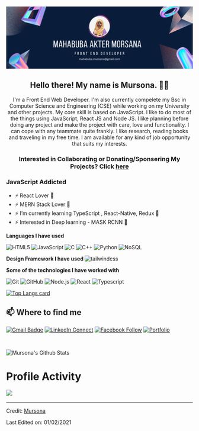 <!---
mursona/mursona is a ✨ special ✨ repository because its `README.md` (this file) appears on your GitHub profile.
You can click the Preview link to take a look at your changes.
--->

![Mursona's GitHub Banner](https://github.com/mursona/mursona/blob/main/Mahabuba.png)

<h2 align="center">Hello there! My name is Mursona. 👋🤓</h2>
<p align="center">I'm a Front End Web Developer. I'm also currently compelete my Bsc in Computer Science and Engineering (CSE) while working on my University and other projects. My core skill is based on JavaScript. I like to do most of the things using JavaScript, React JS and Node JS. I like planning before doing any project and make the project with care, love and functionality. I can cope with any teammate quite frankly. I like research, reading books and traveling in my free time. I am available for any kind of job opportunity that suits my interests.</p>

<h3 align="center"> Interested in Collaborating or Donating/Sponsering My Projects? Click <a href="https://github.com/mursona/mursona">here</a> </h3>

### JavaScript Addicted
- ⚡ React Lover 💖
- ⚡ MERN Stack Lover 💖
- ⚡ I’m currently learning TypeScript , React-Native, Redux 🔰
- ⚡ Interested in Deep learning - MASK RCNN 💖

**Languages I have used**

![HTML5](https://img.shields.io/badge/-HTML5-000000?style=flat&logo=HTML5)
![JavaScript](https://img.shields.io/badge/-JavaScript-000000?style=flat&logo=javascript)
![C](https://img.shields.io/badge/-C-000000?style=flat&logo=C)
![C++](https://img.shields.io/badge/-C++-000000?style=flat&logo=C%2B%2B&logoColor=00599C)
![Python](https://img.shields.io/badge/-Python-000000?style=flat&logo=python)
![NoSQL](https://img.shields.io/badge/-SQL-000000?style=flat&logo=MySQL)

**Design Framework I have used**
![tailwindcss](https://img.shields.io/badge/-tailwindcss-000000?style=flat&logo=css&logoColor=F05032)

**Some of the technologies I have worked with**

![Git](https://img.shields.io/badge/-Git-000000?style=flat&logo=git&logoColor=F05032)
![GitHub](https://img.shields.io/badge/-GitHub-000000?style=flat&logo=github&logoColor=FFFFFF)
![Node.js](https://img.shields.io/badge/-Node.js-000000?style=flat&logo=node.js&logoColor=339933)
![React](https://img.shields.io/badge/-React-000000?style=flat&logo=React&logoColor=61DAFB)
![Typescript](https://img.shields.io/badge/-typescript-000000?&style=for-the-badge&logo=typescript&logoColor=white)

[![Top Langs card](https://github-readme-stats.vercel.app/api/top-langs/?username=mursona&card_width=550)](https://github.com/mursona)

##  📫 Where to find me
[![Gmail Badge](https://img.shields.io/badge/-mahabuba.mursona@gmail.com-c14438?style=flat-square&logo=Gmail&logoColor=white&link=mailto:mahabuba.mursona@gmail.com)](mailto:mahabuba.mursona@gmail.com)
[![LinkedIn Connect](https://img.shields.io/badge/%20-Connect-black?color=14171A&labelColor=212121&logo=linkedin&logoColor=blue)](https://www.linkedin.com/in/mursona/)
[![Facebook Follow](https://img.shields.io/badge/%20-Follow-black?color=14171A&labelColor=1976d2&logo=facebook&logoColor=ffffff)](https://www.facebook.com/mahabubamursona/)
[![Portfolio](https://img.shields.io/badge/%20-Portfolio-green?color=14171A&labelColor=1976d2&logoColor=ffffff)](https://mursona.blogspot.com/)

<br />


![Mursona's Github Stats](https://github-readme-stats.vercel.app/api?username=mursona&show_icons=true&theme=radical)

# Profile Activity

[![](https://visitcount.itsvg.in/api?id=mursona&label=Profile%20Views&color=1&icon=0&pretty=false)](https://visitcount.itsvg.in)

----
Credit: [Mursona](https://github.com/mursona)

Last Edited on: 01/02/2021
